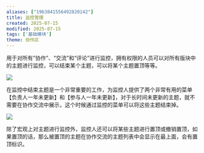```yaml
---
aliases: ["1963841556492820142"]
title: 监控管理
created: 2025-07-15
modified: 2025-07-15
tags: ['基础模块']
theme: 协作区
---
```


用于对所有“协作”、“交流”和“评论”进行监控，拥有权限的人员可以对所有版块中的主题进行监控，可以结束某个主题，可以将某个主题置顶等等。

![](https://myhelpdoc.oss-cn-heyuan.aliyuncs.com/mdimages/d74bb4b5bb19927a4709a8cea839312e.jpg)

在监控中结束主题是一个非常重要的工作，为监控人提供了两个非常有用的菜单【负责人一年未更新】和【参与人一年未更新】，对于长时间未更新的主题，就不需要在协作交流中展示，这个时候通过监控的菜单可以将这些主题结束掉。

![](https://myhelpdoc.oss-cn-heyuan.aliyuncs.com/mdimages/37f6e26b5d6cd55b4eebfa8fbce8a841.jpg)

除了宏观上对主题进行监控外，监控人还可以将某些主题进行置顶或撤销置顶，如果置顶的话，那么被置顶的主题在协作交流的主题列表中会显示在最上面，会有置顶标识。

